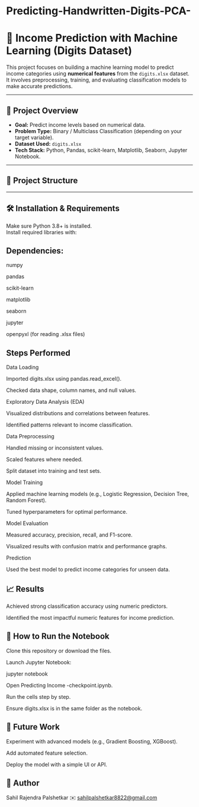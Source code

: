 # Predicting-Handwritten-Digits-PCA-
# 🧠 Income Prediction with Machine Learning (Digits Dataset)

This project focuses on building a machine learning model to predict income categories using **numerical features** from the `digits.xlsx` dataset.  
It involves preprocessing, training, and evaluating classification models to make accurate predictions.

---

## 📑 Project Overview

- **Goal:** Predict income levels based on numerical data.  
- **Problem Type:** Binary / Multiclass Classification (depending on your target variable).  
- **Dataset Used:** `digits.xlsx`  
- **Tech Stack:** Python, Pandas, scikit-learn, Matplotlib, Seaborn, Jupyter Notebook.

---

## 📂 Project Structure


---

## 🛠️ Installation & Requirements

Make sure Python 3.8+ is installed.  
Install required libraries with:

## Dependencies:

numpy

pandas

scikit-learn

matplotlib

seaborn

jupyter

openpyxl (for reading .xlsx files)

## Steps Performed

Data Loading

Imported digits.xlsx using pandas.read_excel().

Checked data shape, column names, and null values.

Exploratory Data Analysis (EDA)

Visualized distributions and correlations between features.

Identified patterns relevant to income classification.

Data Preprocessing

Handled missing or inconsistent values.

Scaled features where needed.

Split dataset into training and test sets.

Model Training

Applied machine learning models (e.g., Logistic Regression, Decision Tree, Random Forest).

Tuned hyperparameters for optimal performance.

Model Evaluation

Measured accuracy, precision, recall, and F1-score.

Visualized results with confusion matrix and performance graphs.

Prediction

Used the best model to predict income categories for unseen data.

## 📈 Results

Achieved strong classification accuracy using numeric predictors.

Identified the most impactful numeric features for income prediction.

## 🚀 How to Run the Notebook

Clone this repository or download the files.

Launch Jupyter Notebook:

jupyter notebook


Open Predicting Income -checkpoint.ipynb.

Run the cells step by step.

Ensure digits.xlsx is in the same folder as the notebook.

## 🧭 Future Work

Experiment with advanced models (e.g., Gradient Boosting, XGBoost).

Add automated feature selection.

Deploy the model with a simple UI or API.

## 🧑 Author

Sahil Rajendra Palshetkar
✉️ sahilpalshetkar8822@gmail.com




